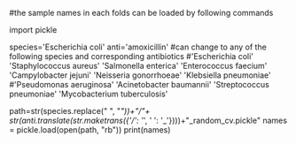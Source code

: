 #the sample names in each folds can be loaded by following commands

import pickle

species='Escherichia coli'
anti='amoxicillin'
#can change to any of the following species and corresponding antibiotics
#'Escherichia coli' 'Staphylococcus aureus' 'Salmonella enterica' 'Enterococcus faecium' 'Campylobacter jejuni' 'Neisseria gonorrhoeae' 'Klebsiella pneumoniae' \
#'Pseudomonas aeruginosa' 'Acinetobacter baumannii' 'Streptococcus pneumoniae' 'Mycobacterium tuberculosis' 


path=str(species.replace(" ", "_"))+"/"+ \
              str(anti.translate(str.maketrans({'/': '_', ' ': '_'})))+"_random_cv.pickle"
names = pickle.load(open(path, "rb"))
print(names)
